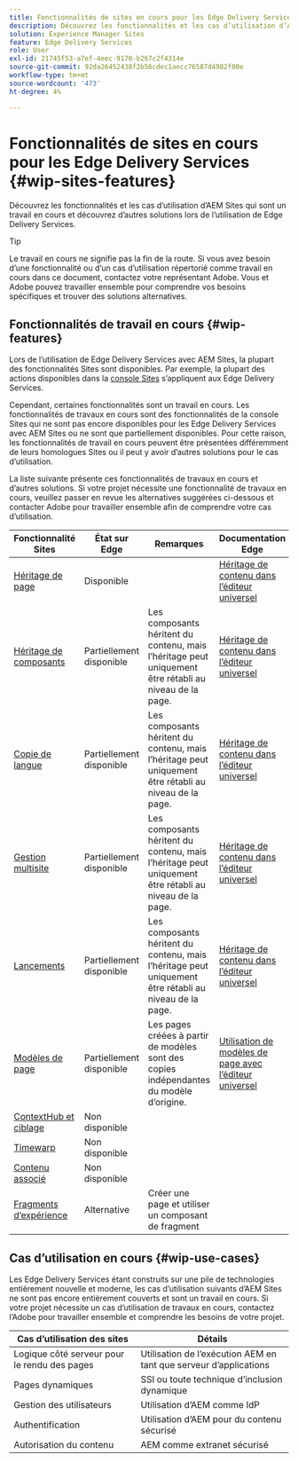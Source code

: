 ```yaml
---
title: Fonctionnalités de sites en cours pour les Edge Delivery Services
description: Découvrez les fonctionnalités et les cas d’utilisation d’AEM Sites qui sont un travail en cours et découvrez d’autres solutions lors de l’utilisation de Edge Delivery Services.
solution: Experience Manager Sites
feature: Edge Delivery Services
role: User
exl-id: 21745f53-a7ef-4eec-9170-b267c2f4314e
source-git-commit: 92da26452438f2b56cdec1aecc76587d4982f00e
workflow-type: tm+mt
source-wordcount: '473'
ht-degree: 4%

---
```


# Fonctionnalités de sites en cours pour les Edge Delivery Services {#wip-sites-features}

Découvrez les fonctionnalités et les cas d’utilisation d’AEM Sites qui sont un travail en cours et découvrez d’autres solutions lors de l’utilisation de Edge Delivery Services.

>[!TIP]
>
>Le travail en cours ne signifie pas la fin de la route. Si vous avez besoin d’une fonctionnalité ou d’un cas d’utilisation répertorié comme travail en cours dans ce document, contactez votre représentant Adobe. Vous et Adobe pouvez travailler ensemble pour comprendre vos besoins spécifiques et trouver des solutions alternatives.

## Fonctionnalités de travail en cours {#wip-features}

Lors de l’utilisation de Edge Delivery Services avec AEM Sites, la plupart des fonctionnalités Sites sont disponibles. Par exemple, la plupart des actions disponibles dans la [console Sites](/help/sites-cloud/authoring/sites-console/introduction.md) s’appliquent aux Edge Delivery Services.

Cependant, certaines fonctionnalités sont un travail en cours. Les fonctionnalités de travaux en cours sont des fonctionnalités de la console Sites qui ne sont pas encore disponibles pour les Edge Delivery Services avec AEM Sites ou ne sont que partiellement disponibles. Pour cette raison, les fonctionnalités de travail en cours peuvent être présentées différemment de leurs homologues Sites ou il peut y avoir d’autres solutions pour le cas d’utilisation.

La liste suivante présente ces fonctionnalités de travaux en cours et d’autres solutions. Si votre projet nécessite une fonctionnalité de travaux en cours, veuillez passer en revue les alternatives suggérées ci-dessous et contacter Adobe pour travailler ensemble afin de comprendre votre cas d’utilisation.

| Fonctionnalité Sites | État sur Edge | Remarques | Documentation Edge |
|---|---|---|---|
| [Héritage de page](/help/sites-cloud/administering/msm-and-translation.md) | Disponible |  | [Héritage de contenu dans l’éditeur universel](/help/sites-cloud/authoring/universal-editor/inheritance.md) |
| [Héritage de composants](/help/sites-cloud/administering/msm-and-translation.md) | Partiellement disponible | Les composants héritent du contenu, mais l’héritage peut uniquement être rétabli au niveau de la page. | [Héritage de contenu dans l’éditeur universel](/help/sites-cloud/authoring/universal-editor/inheritance.md) |
| [Copie de langue](/help/sites-cloud/administering/translation/overview.md) | Partiellement disponible | Les composants héritent du contenu, mais l’héritage peut uniquement être rétabli au niveau de la page. | [Héritage de contenu dans l’éditeur universel](/help/sites-cloud/authoring/universal-editor/inheritance.md) |
| [Gestion multisite](/help/sites-cloud/administering/msm/overview.md) | Partiellement disponible | Les composants héritent du contenu, mais l’héritage peut uniquement être rétabli au niveau de la page. | [Héritage de contenu dans l’éditeur universel](/help/sites-cloud/authoring/universal-editor/inheritance.md) |
| [Lancements](/help/sites-cloud/authoring/launches/overview.md) | Partiellement disponible | Les composants héritent du contenu, mais l’héritage peut uniquement être rétabli au niveau de la page. | [Héritage de contenu dans l’éditeur universel](/help/sites-cloud/authoring/universal-editor/inheritance.md) |
| [Modèles de page](/help/sites-cloud/authoring/page-editor/templates.md) | Partiellement disponible | Les pages créées à partir de modèles sont des copies indépendantes du modèle d’origine. | [Utilisation de modèles de page avec l’éditeur universel](/help/sites-cloud/authoring/universal-editor/templates.md) |
| [ContextHub et ciblage](/help/sites-cloud/authoring/personalization/overview.md) | Non disponible |  |  |
| [Timewarp](/help/sites-cloud/authoring/launches/preview.md) | Non disponible |  |  |
| [Contenu associé](/help/sites-cloud/authoring/page-editor/editor-side-panel.md#associated-content-browser) | Non disponible |  |  |
| [Fragments d’expérience](/help/sites-cloud/authoring/fragments/experience-fragments.md) | Alternative | Créer une page et utiliser un composant de fragment |  |

## Cas d’utilisation en cours {#wip-use-cases}

Les Edge Delivery Services étant construits sur une pile de technologies entièrement nouvelle et moderne, les cas d’utilisation suivants d’AEM Sites ne sont pas encore entièrement couverts et sont un travail en cours. Si votre projet nécessite un cas d’utilisation de travaux en cours, contactez l’Adobe pour travailler ensemble et comprendre les besoins de votre projet.

| Cas d’utilisation des sites | Détails |
|---|---|
| Logique côté serveur pour le rendu des pages | Utilisation de l’exécution AEM en tant que serveur d’applications |
| Pages dynamiques | SSI ou toute technique d’inclusion dynamique |
| Gestion des utilisateurs | Utilisation d’AEM comme IdP |
| Authentification | Utilisation d’AEM pour du contenu sécurisé |
| Autorisation du contenu | AEM comme extranet sécurisé |
